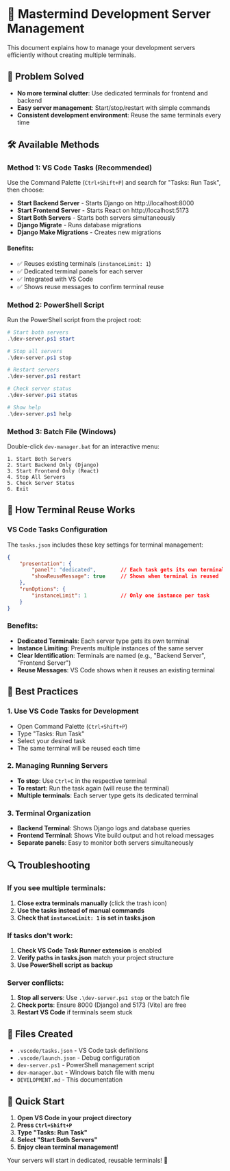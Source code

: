 # 🚀 Mastermind Development Server Management

This document explains how to manage your development servers efficiently without creating multiple terminals.

## 🎯 Problem Solved
- **No more terminal clutter**: Use dedicated terminals for frontend and backend
- **Easy server management**: Start/stop/restart with simple commands
- **Consistent development environment**: Reuse the same terminals every time

## 🛠️ Available Methods

### Method 1: VS Code Tasks (Recommended)
Use the Command Palette (`Ctrl+Shift+P`) and search for "Tasks: Run Task", then choose:

- **Start Backend Server** - Starts Django on http://localhost:8000
- **Start Frontend Server** - Starts React on http://localhost:5173  
- **Start Both Servers** - Starts both servers simultaneously
- **Django Migrate** - Runs database migrations
- **Django Make Migrations** - Creates new migrations

#### Benefits:
- ✅ Reuses existing terminals (`instanceLimit: 1`)
- ✅ Dedicated terminal panels for each server
- ✅ Integrated with VS Code
- ✅ Shows reuse messages to confirm terminal reuse

### Method 2: PowerShell Script
Run the PowerShell script from the project root:

```powershell
# Start both servers
.\dev-server.ps1 start

# Stop all servers
.\dev-server.ps1 stop

# Restart servers
.\dev-server.ps1 restart

# Check server status
.\dev-server.ps1 status

# Show help
.\dev-server.ps1 help
```

### Method 3: Batch File (Windows)
Double-click `dev-manager.bat` for an interactive menu:

```
1. Start Both Servers
2. Start Backend Only (Django)
3. Start Frontend Only (React)
4. Stop All Servers
5. Check Server Status
6. Exit
```

## 🔧 How Terminal Reuse Works

### VS Code Tasks Configuration
The `tasks.json` includes these key settings for terminal management:

```json
{
    "presentation": {
        "panel": "dedicated",        // Each task gets its own terminal
        "showReuseMessage": true     // Shows when terminal is reused
    },
    "runOptions": {
        "instanceLimit": 1           // Only one instance per task
    }
}
```

### Benefits:
- **Dedicated Terminals**: Each server type gets its own terminal
- **Instance Limiting**: Prevents multiple instances of the same server
- **Clear Identification**: Terminals are named (e.g., "Backend Server", "Frontend Server")
- **Reuse Messages**: VS Code shows when it reuses an existing terminal

## 🎯 Best Practices

### 1. Use VS Code Tasks for Development
- Open Command Palette (`Ctrl+Shift+P`)
- Type "Tasks: Run Task"
- Select your desired task
- The same terminal will be reused each time

### 2. Managing Running Servers
- **To stop**: Use `Ctrl+C` in the respective terminal
- **To restart**: Run the task again (will reuse the terminal)
- **Multiple terminals**: Each server type gets its dedicated terminal

### 3. Terminal Organization
- **Backend Terminal**: Shows Django logs and database queries
- **Frontend Terminal**: Shows Vite build output and hot reload messages
- **Separate panels**: Easy to monitor both servers simultaneously

## 🔍 Troubleshooting

### If you see multiple terminals:
1. **Close extra terminals manually** (click the trash icon)
2. **Use the tasks instead of manual commands**
3. **Check that `instanceLimit: 1` is set in tasks.json**

### If tasks don't work:
1. **Check VS Code Task Runner extension** is enabled
2. **Verify paths in tasks.json** match your project structure
3. **Use PowerShell script as backup**

### Server conflicts:
1. **Stop all servers**: Use `.\dev-server.ps1 stop` or the batch file
2. **Check ports**: Ensure 8000 (Django) and 5173 (Vite) are free
3. **Restart VS Code** if terminals seem stuck

## 📁 Files Created

- `.vscode/tasks.json` - VS Code task definitions
- `.vscode/launch.json` - Debug configuration
- `dev-server.ps1` - PowerShell management script
- `dev-manager.bat` - Windows batch file with menu
- `DEVELOPMENT.md` - This documentation

## 🚀 Quick Start

1. **Open VS Code in your project directory**
2. **Press `Ctrl+Shift+P`**
3. **Type "Tasks: Run Task"**
4. **Select "Start Both Servers"**
5. **Enjoy clean terminal management!**

Your servers will start in dedicated, reusable terminals! 🎉
